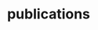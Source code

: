 ---
title: "publications"
layout: single
permalink: /publications/
header:
    overlay_color: "#000"
    overlay_filter: "0.5"
    overlay_image: /assets/images/sda_crop.jpg
---